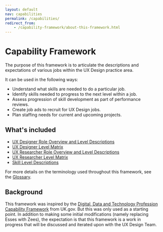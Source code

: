 ```yaml
---
layout: default
nav: capabilities
permalink: /capabilities/
redirect_from:
    - /capability-framework/about-this-framework.html
---
```


# Capability Framework

The purpose of this framework is to articulate the descriptions and expectations of various jobs within the UX Design practice area.

It can be used in the following ways:
- Understand what skills are needed to do a particular job.
- Identify skills needed to progress to the next level within a job.
- Assess progression of skill development as part of performance reviews.
- Create job ads to recruit for UX Design jobs.
- Plan staffing needs for current and upcoming projects.

## What's included
- [UX Designer Role Overview and Level Descriptions](ux-designer-role-overview)
- [UX Designer Level Matrix](ux-designer-level-matrix)
- [UX Researcher Role Overview and Level Descriptions](ux-researcher-role-overview)
- [UX Researcher Level Matrix](ux-researcher-level-matrix)
- [Skill Level Descriptions](skill-levels)

For more details on the terminology used throughout this framework, see the [Glossary](glossary).

## Background
This framework was inspired by the [Digital, Data and Technology Profession Capability Framework](https://www.gov.uk/government/collections/digital-data-and-technology-profession-capability-framework) from UK.gov. But this was only used as a starting point. In addition to making some initial modifications (namely replacing Esses with Zees), the expectation is that this framework is a work in progress that will be discussed and iterated upon with the UX Design Team.
